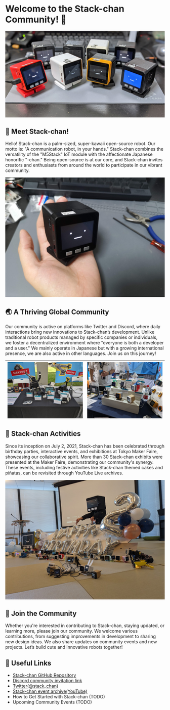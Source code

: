 # Welcome to the Stack-chan Community! 👋

![stack-chan](/assets/images/stack_chan.jpg)

## 🤖 Meet Stack-chan!

Hello! Stack-chan is a palm-sized, super-kawaii open-source robot. Our motto is: "A communication robot, in your hands." Stack-chan combines the versatility of the "M5Stack" IoT module with the affectionate Japanese honorific "-chan." Being open-source is at our core, and Stack-chan invites creators and enthusiasts from around the world to participate in our vibrant community.

![A communication robot, in your hands](/assets/images/in_your_hands.jpg)

## 🌏 A Thriving Global Community

Our community is active on platforms like Twitter and Discord, where daily interactions bring new innovations to Stack-chan’s development. Unlike traditional robot products managed by specific companies or individuals, we foster a decentralized environment where "everyone is both a developer and a user." We mainly operate in Japanese but with a growing international presence, we are also active in other languages. Join us on this journey!

| ![maker faire shenzhen 1](/assets/images/mfshenzhen1.jpg) | ![maker faire shenzhen 2](/assets/images/mfshenzhen2.jpg) |
|:--------------:|:--------------:|

## 🚀 Stack-chan Activities

Since its inception on July 2, 2021, Stack-chan has been celebrated through birthday parties, interactive events, and exhibitions at Tokyo Maker Faire, showcasing our collaborative spirit. More than 30 Stack-chan exhibits were presented at the Maker Faire, demonstrating our community's synergy. These events, including festive activities like Stack-chan themed cakes and piñatas, can be revisited through YouTube Live archives.

![Stack-chan's birthday](/assets/images/stack_chan_birthday.jpg)

## 🌟 Join the Community

Whether you're interested in contributing to Stack-chan, staying updated, or learning more, please join our community. We welcome various contributions, from suggesting improvements in development to sharing new design ideas. We also share updates on community events and new projects. Let’s build cute and innovative robots together!

## 🔗 Useful Links

- [Stack-chan GitHub Repository](https://github.com/stack-chan/stack-chan)
- [Discord community invitation link](https://discord.gg/aZSBHuvMy7)
- [Twitter(@stack_chan)](https://twitter.com/stack_chan)
- [Stack-chan event archive(YouTube)](https://www.youtube.com/watch?v=fZb_mF08xV0&list=PLGZqjtatCPC3lKYUtjgxCBQVk7mTCr4Np)
- How to Get Started with Stack-chan (TODO)
- Upcoming Community Events (TODO)
